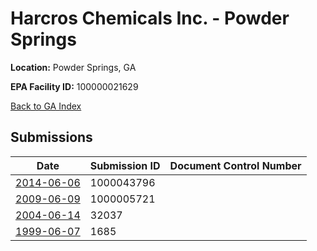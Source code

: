 # Harcros Chemicals Inc. - Powder Springs

**Location:** Powder Springs, GA

**EPA Facility ID:** 100000021629

[Back to GA Index](../../index.md)

## Submissions

| Date | Submission ID | Document Control Number |
|------|--------------|-------------------------|
| [2014-06-06](submissions/1000043796.md) | 1000043796 |  |
| [2009-06-09](submissions/1000005721.md) | 1000005721 |  |
| [2004-06-14](submissions/32037.md) | 32037 |  |
| [1999-06-07](submissions/1685.md) | 1685 |  |
